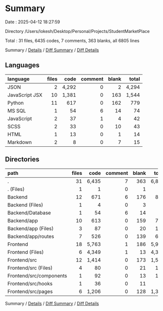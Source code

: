# Summary

Date : 2025-04-12 18:27:59

Directory /Users/lokesh/Desktop/Personal/Projects/StudentMarketPlace

Total : 31 files,  6435 codes, 7 comments, 363 blanks, all 6805 lines

Summary / [Details](details.md) / [Diff Summary](diff.md) / [Diff Details](diff-details.md)

## Languages
| language | files | code | comment | blank | total |
| :--- | ---: | ---: | ---: | ---: | ---: |
| JSON | 2 | 4,292 | 0 | 2 | 4,294 |
| JavaScript JSX | 10 | 1,381 | 0 | 163 | 1,544 |
| Python | 11 | 617 | 0 | 162 | 779 |
| MS SQL | 1 | 54 | 6 | 14 | 74 |
| JavaScript | 2 | 37 | 1 | 4 | 42 |
| SCSS | 2 | 33 | 0 | 10 | 43 |
| HTML | 1 | 13 | 0 | 1 | 14 |
| Markdown | 2 | 8 | 0 | 7 | 15 |

## Directories
| path | files | code | comment | blank | total |
| :--- | ---: | ---: | ---: | ---: | ---: |
| . | 31 | 6,435 | 7 | 363 | 6,805 |
| . (Files) | 1 | 1 | 0 | 1 | 2 |
| Backend | 12 | 671 | 6 | 176 | 853 |
| Backend (Files) | 1 | 4 | 0 | 3 | 7 |
| Backend/Database | 1 | 54 | 6 | 14 | 74 |
| Backend/app | 10 | 613 | 0 | 159 | 772 |
| Backend/app (Files) | 3 | 87 | 0 | 20 | 107 |
| Backend/app/routes | 7 | 526 | 0 | 139 | 665 |
| Frontend | 18 | 5,763 | 1 | 186 | 5,950 |
| Frontend (Files) | 6 | 4,349 | 1 | 13 | 4,363 |
| Frontend/src | 12 | 1,414 | 0 | 173 | 1,587 |
| Frontend/src (Files) | 4 | 80 | 0 | 21 | 101 |
| Frontend/src/components | 1 | 92 | 0 | 13 | 105 |
| Frontend/src/hooks | 1 | 36 | 0 | 11 | 47 |
| Frontend/src/pages | 6 | 1,206 | 0 | 128 | 1,334 |

Summary / [Details](details.md) / [Diff Summary](diff.md) / [Diff Details](diff-details.md)